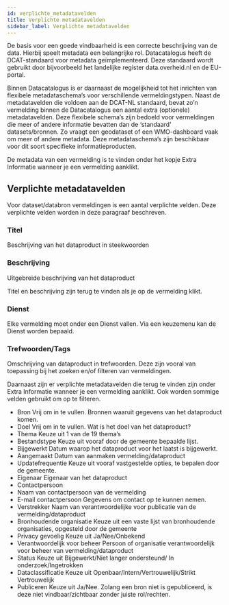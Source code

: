 ```yaml
---
id: verplichte_metadatavelden
title: Verplichte metadatavelden 
sidebar_label: Verplichte metadatavelden
---
```

De basis voor een goede vindbaarheid is een correcte beschrijving van de data. Hierbij speelt metadata een belangrijke rol. Datacatalogus heeft de DCAT-standaard voor metadata geïmplementeerd. Deze standaard wordt gebruikt door bijvoorbeeld het landelijke register data.overheid.nl en de EU-portal.

Binnen Datacatalogus is er daarnaast de mogelijkheid tot het inrichten van flexibele metadataschema’s voor verschillende vermeldingstypen. Naast de metadatavelden die voldoen aan de DCAT-NL standaard, bevat zo’n vermelding binnen de Datacatalogus een aantal extra (optionele) metadatavelden. Deze flexibele schema’s zijn bedoeld voor vermeldingen die meer of andere informatie bevatten dan de ‘standaard’ datasets/bronnen. Zo vraagt een geodataset of een WMO-dashboard vaak om meer of andere metadata. Deze metadataschema’s zijn beschikbaar voor dit soort specifieke informatieproducten.

De metadata van een vermelding is te vinden onder het kopje Extra Informatie wanneer je een vermelding aanklikt. 

## Verplichte metadatavelden

Voor dataset/databron vermeldingen is een aantal verplichte velden. Deze verplichte velden worden in deze paragraaf beschreven.

### Titel
Beschrijving van het dataproduct in steekwoorden

### Beschrijving
Uitgebreide beschrijving van het dataproduct

Titel en beschrijving zijn terug te vinden als je op de vermelding klikt.

### Dienst
Elke vermelding moet onder een Dienst vallen. Via een keuzemenu kan de Dienst worden bepaald. 

### Trefwoorden/Tags
Omschrijving van dataproduct in trefwoorden. Deze zijn vooral van toepassing bij het zoeken en/of filteren van vermeldingen.

Daarnaast zijn er verplichte metadatavelden die terug te vinden zijn onder Extra Informatie wanneer je een vermelding aanklikt. Ook worden sommige velden gebruikt om op te filteren.

*	Bron
Vrij om in te vullen. Bronnen waaruit gegevens van het dataproduct komen.
*	Doel
Vrij om in te vullen. Wat is het doel van het dataproduct?
*	Thema
Keuze uit 1 van de 19 thema’s
*	Bestandstype
Keuze uit vooraf door de gemeente bepaalde lijst.
*	Bijgewerkt
Datum waarop het dataproduct voor het laatst is bijgewerkt.
*	Aangemaakt
Datum van aanmaken vermelding/dataproduct
*	Updatefrequentie
Keuze uit vooraf vastgestelde opties, te bepalen door de gemeente.
*	Eigenaar
Eigenaar van het dataproduct
*	Contactpersoon
*	Naam van contactpersoon van de vermelding
*	E-mail contactpersoon
Gegevens om contact op te kunnen nemen.
*	Verstrekker
Naam van verantwoordelijke voor publicatie van de vermelding/dataproduct
*	Bronhoudende organisatie
Keuze uit een vaste lijst van bronhoudende organisaties, opgesteld door de gemeente
*	Privacy gevoelig
Keuze uit Ja/Nee/Onbekend
*	Verantwoordelijk voor beheer
Persoon of organisatie verantwoordelijk voor beheer van vermelding/dataproduct
*	Status
Keuze uit Bijgewerkt/Niet langer ondersteund/ In onderzoek/Ingetrokken
*	Dataclassificatie 
Keuze uit Openbaar/Intern/Vertrouwelijk/Strikt Vertrouwelijk
*	Publiceren
Keuze uit Ja/Nee. Zolang een bron niet is gepubliceerd, is deze niet vindbaar/zichtbaar zonder juiste rol/rechten.

